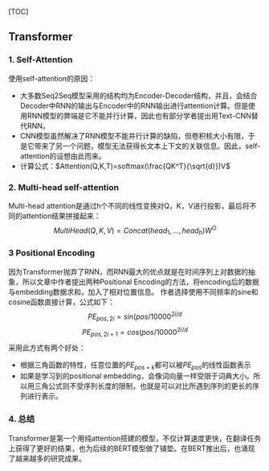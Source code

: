 [TOC]

## Transformer

### 1. Self-Attention

使用self-attention的原因：
+ 大多数Seq2Seq模型采用的结构均为Encoder-Decoder结构，并且，会结合Decoder中RNN的输出与Encoder中的RNN输出进行attention计算。但是使用RNN模型的弊端是它不能并行计算，因此也有部分学者提出用Text-CNN替代RNN。
+ CNN模型虽然解决了RNN模型不能并行计算的缺陷，但卷积核大小有限，于是它带来了另一个问题，模型无法获得长文本上下文的关联信息。因此，self-attention的设想由此而来。
+ 计算公式：$Attention(Q,K,T)=softmax(\frac{QK^T}{\sqrt{d}})V$

### 2. Multi-head self-attention
Multi-head attention是通过h个不同的线性变换对Q，K，V进行投影，最后将不同的attention结果拼接起来：
$$MultiHead(Q,K,V)=Concat(head_1, ..., head_h)W^O$$

### 3 Positional Encoding
因为Transformer抛弃了RNN，而RNN最大的优点就是在时间序列上对数据的抽象，所以文章中作者提出两种Positional Encoding的方法，将encoding后的数据与embedding数据求和，加入了相对位置信息。
作者选择使用不同频率的sine和cosine函数直接计算，公式如下：
$$PE_{pos,2i}=sin(pos/10000^{2i/d}$$
$$PE_{pos,2i+1}=cos(pos/10000^{2i/d}$$
采用此方式有两个好处：
+ 根据三角函数的特性，任意位置的$PE_{pos+k}$都可以被$PE_{pos}$的线性函数表示
+ 如果是学习到的positional embedding，会像词向量一样受限于词典大小。所以用三角公式则不受序列长度的限制，也就是可以对比所遇到序列的更长的序列进行表示。

### 4. 总结
Transformer是第一个用纯attention搭建的模型，不仅计算速度更快，在翻译任务上获得了更好的结果，也为后续的BERT模型做了铺垫。在BERT推出后，也涌现了越来越多的研究成果。